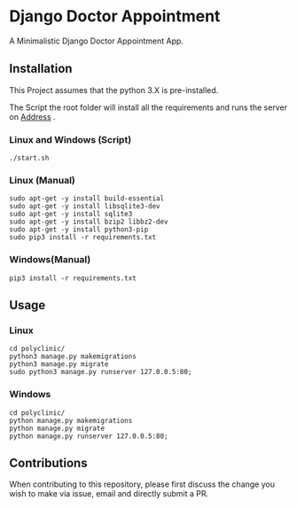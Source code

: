 # Django Doctor Appointment

A Minimalistic Django Doctor Appointment App.

## Installation 

This Project assumes that the python 3.X is pre-installed.
 
The Script the root folder will install all the requirements and runs the server on [Address](https://127.0.0.5:80) .
### Linux and Windows (Script)
```
./start.sh
```
### Linux (Manual)
```
sudo apt-get -y install build-essential
sudo apt-get -y install libsqlite3-dev
sudo apt-get -y install sqlite3
sudo apt-get -y install bzip2 libbz2-dev
sudo apt-get -y install python3-pip
sudo pip3 install -r requirements.txt
```
### Windows(Manual)
```
pip3 install -r requirements.txt
```

## Usage

### Linux

```
cd polyclinic/
python3 manage.py makemigrations
python3 manage.py migrate
sudo python3 manage.py runserver 127.0.0.5:80;

```
### Windows

```
cd polyclinic/
python manage.py makemigrations
python manage.py migrate
python manage.py runserver 127.0.0.5:80;
```

## Contributions

When contributing to this repository, please first discuss the change you wish to make via issue, email and directly submit a PR.


